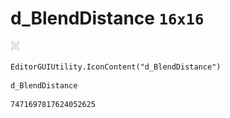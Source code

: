 # d_BlendDistance `16x16`
<img src="/img/d_BlendDistance.png" width=16 height=16>

``` CSharp
EditorGUIUtility.IconContent("d_BlendDistance")
```
```
d_BlendDistance
```
```
7471697817624052625
```
